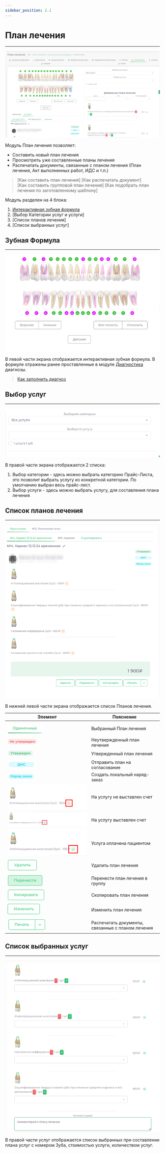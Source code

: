 ```yaml
---
sidebar_position: 2.1
---
```


# План лечения  

---


![План лечения](./assets/t-plan/t-plan.png)

Модуль План лечения позволяет:  
 - Составить новый план лечения
 - Просмотреть уже составленные планы лечения
 - Распечатать документы, связанные с планом лечения (План лечения, Акт выполненных работ, ИДС и т.п.)

> [Как составить план лечения]
> [Как распечатать документ]  
> [Как составить групповой план лечения]
> [Как подобрать план лечения по заготовленному шаблону]

Модуль разделен на 4 блока: 

1. [Интерактивная зубная формула](docs/ui/teeth.md)
2. [Выбор Категории услуг и услуги]
3. [Список планов лечения]
4. [Список выбранных услуг]

## Зубная Формула

---  

![Формула](./assets/diagnoses/teeth_f.png)

В левой части экрана отображается интерактивная зубная формула. В формуле отражены ранее проставленные в модуле [Диагностика](docs/cardPatient/diagnoses.md) диагнозы.  

> [Как заполнить диагноз](docs/cardPatient/patient-instructions.md#fill_diagnostic)

## Выбор услуг

---  

![Селекты](./assets/t-plan/categories.png)  

В правой части экрана отображается 2 списка: 
1. Выбор категории - здесь можно выбрать категорию Прайс-Листа, это позволит выбрать услугу из конкретной категории. По умолчанию выбран весь прайс-лист.
2. Выбор услуги - здесь можно выбрать услугу, для составления плана лечения


## Список планов лечения

---  

![Список](./assets/t-plan/list.png)  

В нижней левой части экрана отображается список Планов лечения.

| Элемент                                           | Пояснение                                         |
|---------------------------------------------------|---------------------------------------------------|
| ![](./assets/t-plan/list-imgs/active_tab.png)     | Выбранный План лечения                            |
| ![](./assets/t-plan/list-imgs/unactive_badge.png) | Неутвержденный план лечения                       |
| ![](./assets/t-plan/list-imgs/active_badge.png)   | Утвержденный план лечения                         |
| ![](./assets/t-plan/list-imgs/dms-badge.png)      | Отправить план на согласование                    |
| ![](./assets/t-plan/list-imgs/local-order.png)    | Создать локальный наряд-заказ                     |
| ![](./assets/t-plan/list-imgs/plan-icon.png)      | На услугу не выставлен счет                       |
| ![](./assets/t-plan/list-imgs/inv-icon.png)       | На услугу выставлен счет                          |
| ![](./assets/t-plan/list-imgs/paid-icon.png)      | Услуга оплачена пациентом                         |
| ![](./assets/t-plan/list-imgs/del.png)            | Удалить план лечения                              |
| ![](./assets/t-plan/list-imgs/teleport.png)       | Перенести план лечения в группу                   |
| ![](./assets/t-plan/list-imgs/copy.png)           | Скопировать план лечения                          |
| ![](./assets/t-plan/list-imgs/edit.png)           | Изменить план лечения                             |
| ![](./assets/t-plan/list-imgs/print.png)          | Распечатать документы, связанные с планом лечения |


## Список выбранных услуг

---

![Услуги](./assets/t-plan/list-serv.png)  

В правой части услуг отображается список выбранных при составлении плана услуг с номером Зуба, стоимостью услуги, количеством услуг.










